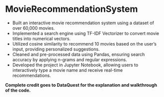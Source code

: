 # MovieRecommendationSystem

- Built an interactive movie recommendation system using a dataset of over 60,000 movies.
- Implemented a search engine using TF-IDF Vectorizer to convert movie titles into numerical vectors.
- Utilized cosine similarity to recommend 10 movies based on the user’s input, providing personalized suggestions.
- Cleaned and pre-processed data using Pandas, ensuring search accuracy by applying n-grams and regular expressions.
- Developed the project in Jupyter Notebook, allowing users to interactively type a movie name and receive real-time recommendations.

**Complete credit goes to DataQuest for the explanation and walkthrough of the code.**
